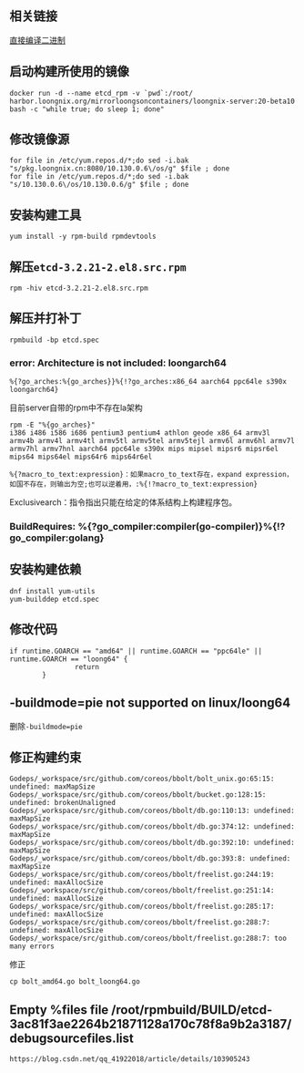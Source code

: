 
## 相关链接

[直接编译二进制](http://sysdev.loongson.cn/issues/20353)

## 启动构建所使用的镜像

```
docker run -d --name etcd_rpm -v `pwd`:/root/ harbor.loongnix.org/mirrorloongsoncontainers/loongnix-server:20-beta10 bash -c "while true; do sleep 1; done"
```

## 修改镜像源

```
for file in /etc/yum.repos.d/*;do sed -i.bak "s/pkg.loongnix.cn:8080/10.130.0.6\/os/g" $file ; done
for file in /etc/yum.repos.d/*;do sed -i.bak "s/10.130.0.6\/os/10.130.0.6/g" $file ; done
```

## 安装构建工具

```
yum install -y rpm-build rpmdevtools
```

## 解压`etcd-3.2.21-2.el8.src.rpm`

```
rpm -hiv etcd-3.2.21-2.el8.src.rpm
```

## 解压并打补丁

```
rpmbuild -bp etcd.spec
```

### error: Architecture is not included: loongarch64

```
%{?go_arches:%{go_arches}}%{!?go_arches:x86_64 aarch64 ppc64le s390x loongarch64}
```
目前server自带的rpm中不存在la架构
```
rpm -E "%{go_arches}"
i386 i486 i586 i686 pentium3 pentium4 athlon geode x86_64 armv3l armv4b armv4l armv4tl armv5tl armv5tel armv5tejl armv6l armv6hl armv7l armv7hl armv7hnl aarch64 ppc64le s390x mips mipsel mipsr6 mipsr6el mips64 mips64el mips64r6 mips64r6el
```

```
%{?macro_to_text:expression}：如果macro_to_text存在，expand expression，如国不存在，则输出为空;也可以逆着用，:%{!?macro_to_text:expression}
```

Exclusivearch：指令指出只能在给定的体系结构上构建程序包。

### BuildRequires:  %{?go_compiler:compiler(go-compiler)}%{!?go_compiler:golang}


## 安装构建依赖
```
dnf install yum-utils
yum-builddep etcd.spec
```

## 修改代码

```
if runtime.GOARCH == "amd64" || runtime.GOARCH == "ppc64le" || runtime.GOARCH == "loong64" {
                return
        }

```

## -buildmode=pie not supported on linux/loong64

删除`-buildmode=pie`

## 修正构建约束 

```
Godeps/_workspace/src/github.com/coreos/bbolt/bolt_unix.go:65:15: undefined: maxMapSize
Godeps/_workspace/src/github.com/coreos/bbolt/bucket.go:128:15: undefined: brokenUnaligned
Godeps/_workspace/src/github.com/coreos/bbolt/db.go:110:13: undefined: maxMapSize
Godeps/_workspace/src/github.com/coreos/bbolt/db.go:374:12: undefined: maxMapSize
Godeps/_workspace/src/github.com/coreos/bbolt/db.go:392:10: undefined: maxMapSize
Godeps/_workspace/src/github.com/coreos/bbolt/db.go:393:8: undefined: maxMapSize
Godeps/_workspace/src/github.com/coreos/bbolt/freelist.go:244:19: undefined: maxAllocSize
Godeps/_workspace/src/github.com/coreos/bbolt/freelist.go:251:14: undefined: maxAllocSize
Godeps/_workspace/src/github.com/coreos/bbolt/freelist.go:285:17: undefined: maxAllocSize
Godeps/_workspace/src/github.com/coreos/bbolt/freelist.go:288:7: undefined: maxAllocSize
Godeps/_workspace/src/github.com/coreos/bbolt/freelist.go:288:7: too many errors

```
修正
```
cp bolt_amd64.go bolt_loong64.go
```

## Empty %files file /root/rpmbuild/BUILD/etcd-3ac81f3ae2264b21871128a170c78f8a9b2a3187/debugsourcefiles.list

```
https://blog.csdn.net/qq_41922018/article/details/103905243
```




